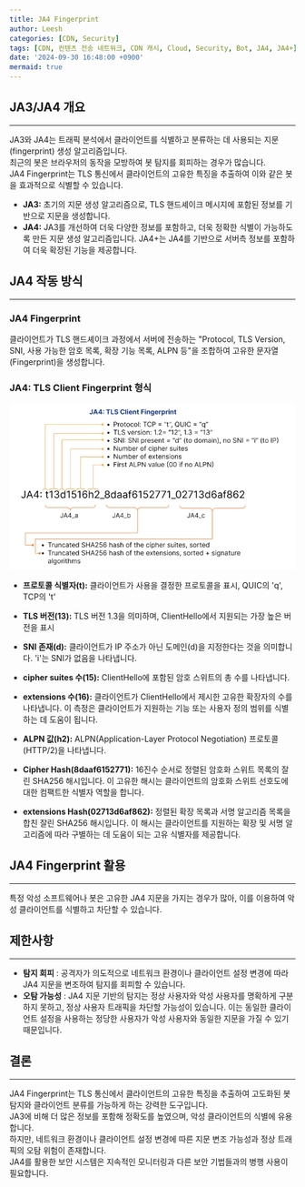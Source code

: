 ```yaml
---
title: JA4 Fingerprint
author: Leesh
categories: [CDN, Security]
tags: [CDN, 컨텐츠 전송 네트워크, CDN 캐시, Cloud, Security, Bot, JA4, JA4+]
date: '2024-09-30 16:48:00 +0900'
mermaid: true
---
```


## JA3/JA4 개요

---
JA3와 JA4는 트래픽 분석에서 클라이언트를 식별하고 분류하는 데 사용되는 지문(fingerprint) 생성 알고리즘입니다.<br>
최근의 봇은 브라우저의 동작을 모방하여 봇 탐지를 회피하는 경우가 많습니다.<br>
JA4 Fingerprint는 TLS 통신에서 클라이언트의 고유한 특징을 추출하여 이와 같은 봇을 효과적으로 식별할 수 있습니다.

* **JA3:** 초기의 지문 생성 알고리즘으로, TLS 핸드셰이크 메시지에 포함된 정보를 기반으로 지문을 생성합니다.
* **JA4:** JA3를 개선하여 더욱 다양한 정보를 포함하고, 더욱 정확한 식별이 가능하도록 만든 지문 생성 알고리즘입니다. JA4+는 JA4를 기반으로 서버측 정보를 포함하여 더욱 확장된 기능을 제공합니다.

## JA4 작동 방식

---
### JA4 Fingerprint
클라이언트가 TLS 핸드셰이크 과정에서 서버에 전송하는 "Protocol, TLS Version, SNI, 사용 가능한 암호 목록, 확장 기능 목록, ALPN 등"을 조합하여 고유한 문자열(Fingerprint)을 생성합니다.

### JA4: TLS Client Fingerprint 형식
![](../assets/img/2024-09-25-CDN-Security-3_images/582279af.png)

- **프로토콜 식별자(t):** 클라이언트가 사용을 결정한 프로토콜을 표시, QUIC의 'q', TCP의 't'
  
- **TLS 버전(13):** TLS 버전 1.3을 의미하며, ClientHello에서 지원되는 가장 높은 버전을 표시
  
- **SNI 존재(d):**  클라이언트가 IP 주소가 아닌 도메인(d)을 지정한다는 것을 의미합니다. 'i'는 SNI가 없음을 나타냅니다.
  
- **cipher suites 수(15):** ClientHello에 포함된 암호 스위트의 총 수를 나타냅니다.
  
- **extensions 수(16):** 클라이언트가 ClientHello에서 제시한 고유한 확장자의 수를 나타냅니다. 이 측정은 클라이언트가 지원하는 기능 또는 사용자 정의 범위를 식별하는 데 도움이 됩니다.
  
- **ALPN 값(h2):** ALPN(Application-Layer Protocol Negotiation) 프로토콜(HTTP/2)을 나타냅니다.
  
- **Cipher Hash(8daaf6152771):** 16진수 순서로 정렬된 암호화 스위트 목록의 잘린 SHA256 해시입니다. 이 고유한 해시는 클라이언트의 암호화 스위트 선호도에 대한 컴팩트한 식별자 역할을 합니다.
  
- **extensions Hash(02713d6af862):** 정렬된 확장 목록과 서명 알고리즘 목록을 합친 잘린 SHA256 해시입니다. 이 해시는 클라이언트를 지원하는 확장 및 서명 알고리즘에 따라 구별하는 데 도움이 되는 고유 식별자를 제공합니다.

## JA4 Fingerprint 활용

---
특정 악성 소프트웨어나 봇은 고유한 JA4 지문을 가지는 경우가 많아, 이를 이용하여 악성 클라이언트를 식별하고 차단할 수 있습니다.

## 제한사항

---
* **탐지 회피** : 공격자가 의도적으로 네트워크 환경이나 클라이언트 설정 변경에 따라 JA4 지문을 변조하여 탐지를 회피할 수 있습니다.
* **오탐 가능성** : JA4 지문 기반의 탐지는 정상 사용자와 악성 사용자를 명확하게 구분하지 못하고, 정상 사용자 트래픽을 차단할 가능성이 있습니다. 이는 동일한 클라이언트 설정을 사용하는 정당한 사용자가 악성 사용자와 동일한 지문을 가질 수 있기 때문입니다. 

## 결론

---
JA4 Fingerprint는 TLS 통신에서 클라이언트의 고유한 특징을 추출하여 고도화된 봇 탐지와 클라이언트 분류를 가능하게 하는 강력한 도구입니다.<br>
JA3에 비해 더 많은 정보를 포함해 정확도를 높였으며, 악성 클라이언트의 식별에 유용합니다.<br>
하지만, 네트워크 환경이나 클라이언트 설정 변경에 따른 지문 변조 가능성과 정상 트래픽의 오탐 위험이 존재합니다.<br>
JA4를 활용한 보안 시스템은 지속적인 모니터링과 다른 보안 기법들과의 병행 사용이 필요합니다.
